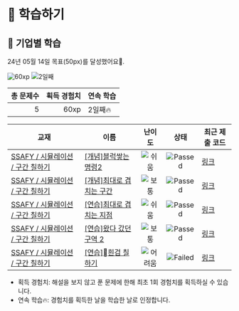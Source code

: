 # 📖 학습하기

## 🚀 기업별 학습
24년 05월 14일 목표(50px)를 달성했어요🥳.

![60xp](https://img.shields.io/badge/EXP-60xp-%235cb85c.svg?for-the-badge)
![2일째](https://img.shields.io/badge/연속학습-2일째-%23E34F26.svg?for-the-badge)

|총 문제수|획득 경험치|연속 학습|
|---:|---:|---|
5|60xp|2일째🔥|

|교재|이름|난이도|상태|최근 제출 코드|
|---|---|:---:|:---:|---|
|[SSAFY / 시뮬레이션 / 구간 칠하기](https://www.codetree.ai/missions?missionId=20)|[[개념]블럭쌓는 명령2](https://www.codetree.ai/missions/20/problems/block-stacking-commands2)|![쉬움][easy]|![Passed][passed]|[링크](https://github.com/kimjongha99/codetree-TILs/blob/main/240514/%EB%B8%94%EB%9F%AD%EC%8C%93%EB%8A%94%20%EB%AA%85%EB%A0%B92/block-stacking-commands2.py)|
|[SSAFY / 시뮬레이션 / 구간 칠하기](https://www.codetree.ai/missions?missionId=20)|[[개념]최대로 겹치는 구간](https://www.codetree.ai/missions/20/problems/maximum-overlapped-segments)|![보통][medium]|![Passed][passed]|[링크](https://github.com/kimjongha99/codetree-TILs/blob/main/240514/%EC%B5%9C%EB%8C%80%EB%A1%9C%20%EA%B2%B9%EC%B9%98%EB%8A%94%20%EA%B5%AC%EA%B0%84/maximum-overlapped-segments.py)|
|[SSAFY / 시뮬레이션 / 구간 칠하기](https://www.codetree.ai/missions?missionId=20)|[[연습]최대로 겹치는 지점](https://www.codetree.ai/missions/20/problems/maximum-overlapped-points)|![쉬움][easy]|![Passed][passed]|[링크](https://github.com/kimjongha99/codetree-TILs/blob/main/240514/%EC%B5%9C%EB%8C%80%EB%A1%9C%20%EA%B2%B9%EC%B9%98%EB%8A%94%20%EC%A7%80%EC%A0%90/maximum-overlapped-points.py)|
|[SSAFY / 시뮬레이션 / 구간 칠하기](https://www.codetree.ai/missions?missionId=20)|[[연습]왔다 갔던 구역 2](https://www.codetree.ai/missions/20/problems/area-been-to-and-from2)|![보통][medium]|![Passed][passed]|[링크](https://github.com/kimjongha99/codetree-TILs/blob/main/240514/%EC%99%94%EB%8B%A4%20%EA%B0%94%EB%8D%98%20%EA%B5%AC%EC%97%AD%202/area-been-to-and-from2.py)|
|[SSAFY / 시뮬레이션 / 구간 칠하기](https://www.codetree.ai/missions?missionId=20)|[[연습]흰검 칠하기](https://www.codetree.ai/missions/20/problems/painting-white-black)|![어려움][hard]|![Failed][failed]|[링크](https://github.com/kimjongha99/codetree-TILs/blob/main/240514/%08%ED%9D%B0%EA%B2%80%20%EC%B9%A0%ED%95%98%EA%B8%B0/painting-white-black.py)|


* 획득 경험치: 해설을 보지 않고 푼 문제에 한해 최초 1회 경험치를 획득하실 수 있습니다.
* 연속 학습🔥: 경험치를 획득한 날을 학습한 날로 인정합니다.










[b5]: https://img.shields.io/badge/Bronze_5-%235D3E31.svg
[b4]: https://img.shields.io/badge/Bronze_4-%235D3E31.svg
[b3]: https://img.shields.io/badge/Bronze_3-%235D3E31.svg
[b2]: https://img.shields.io/badge/Bronze_2-%235D3E31.svg
[b1]: https://img.shields.io/badge/Bronze_1-%235D3E31.svg
[s5]: https://img.shields.io/badge/Silver_5-%23394960.svg
[s4]: https://img.shields.io/badge/Silver_4-%23394960.svg
[s3]: https://img.shields.io/badge/Silver_3-%23394960.svg
[s2]: https://img.shields.io/badge/Silver_2-%23394960.svg
[s1]: https://img.shields.io/badge/Silver_1-%23394960.svg
[g5]: https://img.shields.io/badge/Gold_5-%23FFC433.svg
[g4]: https://img.shields.io/badge/Gold_4-%23FFC433.svg
[g3]: https://img.shields.io/badge/Gold_3-%23FFC433.svg
[g2]: https://img.shields.io/badge/Gold_2-%23FFC433.svg
[g1]: https://img.shields.io/badge/Gold_1-%23FFC433.svg
[p5]: https://img.shields.io/badge/Platinum_5-%2376DDD8.svg
[p4]: https://img.shields.io/badge/Platinum_4-%2376DDD8.svg
[p3]: https://img.shields.io/badge/Platinum_3-%2376DDD8.svg
[p2]: https://img.shields.io/badge/Platinum_2-%2376DDD8.svg
[p1]: https://img.shields.io/badge/Platinum_1-%2376DDD8.svg
[passed]: https://img.shields.io/badge/Passed-%23009D27.svg
[failed]: https://img.shields.io/badge/Failed-%23D24D57.svg
[easy]: https://img.shields.io/badge/쉬움-%235cb85c.svg?for-the-badge
[medium]: https://img.shields.io/badge/보통-%23FFC433.svg?for-the-badge
[hard]: https://img.shields.io/badge/어려움-%23D24D57.svg?for-the-badge